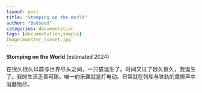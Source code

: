 ```yaml
---
layout: post
title: "Stomping on the World"
author: "Badseed"
categories: documentation
tags: [documentation,sample]
image:monster_sunset.jpg
---
```

**Stomping on the World** (estimated 2024) 

<div align="justify">

在很久很久以前与世界尽头之间，一只猫诞生了。时间又过了很久很久，我诞生了。我的生活乏善可陈，唯一的乐趣就是打电动。日常就在列车与铁轨的摩擦声中消磨殆尽。

</div>
